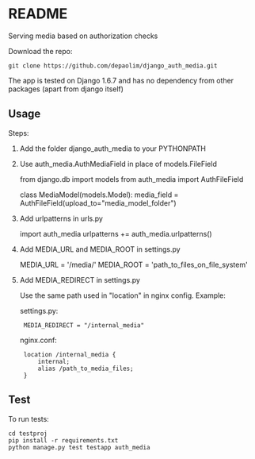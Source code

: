 # README

Serving media based on authorization checks

Download the repo:

    git clone https://github.com/depaolim/django_auth_media.git

The app is tested on Django 1.6.7 and has no dependency from other packages (apart from django itself)


## Usage

Steps:

1. Add the folder django\_auth\_media to your PYTHONPATH

2. Use auth\_media.AuthMediaField in place of models.FileField

    from django.db import models
    from auth_media import AuthFileField

    class MediaModel(models.Model):
        media_field = AuthFileField(upload_to="media_model_folder")


3. Add urlpatterns in urls.py

    import auth_media
    urlpatterns += auth_media.urlpatterns()


4. Add MEDIA\_URL  and MEDIA\_ROOT in settings.py

    MEDIA_URL = '/media/'
    MEDIA_ROOT = 'path_to_files_on_file_system'


5. Add MEDIA\_REDIRECT in settings.py

    Use the same path used in "location" in nginx config. Example:

    settings.py:

        MEDIA_REDIRECT = "/internal_media"

    nginx.conf:

        location /internal_media {
            internal;
            alias /path_to_media_files;
        }


## Test

To run tests:

    cd testproj
    pip install -r requirements.txt
    python manage.py test testapp auth_media
